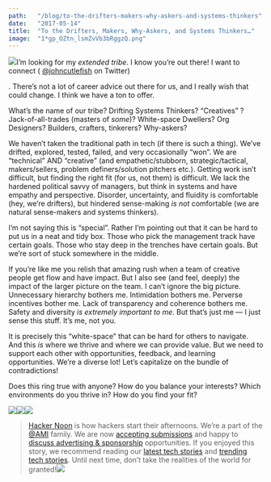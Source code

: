 ```yaml
---
path:	"/blog/to-the-drifters-makers-why-askers-and-systems-thinkers"
date:	"2017-05-14"
title:	"To the Drifters, Makers, Why-Askers, and Systems Thinkers…"
image:	"1*gp_OZtn_lsmZvVb3bRggzQ.png"
---
```


![](/images/1*gp_OZtn_lsmZvVb3bRggzQ.png)I’m looking for my *extended tribe*. I know you’re out there! I want to connect ( [@johncutlefish](https://twitter.com/johncutlefish) on Twitter)

. There’s not a lot of career advice out there for us, and I really wish that could change. I think we have a ton to offer.

What’s the name of our tribe? Drifting Systems Thinkers? “Creatives” ? Jack-of-all-trades (masters of *some*)? White-space Dwellers? Org Designers? Builders, crafters, tinkerers? Why-askers?

We haven’t taken the traditional path in tech (if there is such a thing). We’ve drifted, explored, tested, failed, and very occasionally “won”. We are “technical” AND “creative” (and empathetic/stubborn, strategic/tactical, makers/sellers, problem definers/solution pitchers etc.). Getting work isn’t difficult, but finding the right fit (for us, not them) is difficult. We lack the hardened political savvy of managers, but think in systems and have empathy and perspective. Disorder, uncertainty, and fluidity is comfortable (hey, we’re drifters), but hindered sense-making *is not* comfortable (we are natural sense-makers and systems thinkers).

I’m not saying this is “special”. Rather I’m pointing out that it can be hard to put us in a neat and tidy box. Those who pick the management track have certain goals. Those who stay deep in the trenches have certain goals. But we’re sort of stuck somewhere in the middle.

If you’re like me you relish that amazing rush when a team of creative people get flow and have impact. But I also see (and feel, deeply) the impact of the larger picture on the team. I can’t ignore the big picture. Unnecessary hierarchy bothers me. Intimidation bothers me. Perverse incentives bother me. Lack of transparency and coherence bothers me. Safety and diversity *is extremely important to me*. But that’s just me — I just sense this stuff. It’s me, not you.

It is precisely this “white-space” that can be hard for others to navigate. And this *is* where we thrive and where we can provide value. But we need to support each other with opportunities, feedback, and learning opportunities. We’re a diverse lot! Let’s capitalize on the bundle of contradictions!

Does this ring true with anyone? How do you balance your interests? Which environments do you thrive in? How do you find your fit?

[![](/images/1*0hqOaABQ7XGPT-OYNgiUBg.png)](http://bit.ly/HackernoonFB)[![](/images/1*Vgw1jkA6hgnvwzTsfMlnpg.png)](https://goo.gl/k7XYbx)[![](/images/1*gKBpq1ruUi0FVK2UM_I4tQ.png)](https://goo.gl/4ofytp)
> [Hacker Noon](http://bit.ly/Hackernoon) is how hackers start their afternoons. We’re a part of the [@AMI](http://bit.ly/atAMIatAMI) family. We are now [accepting submissions](http://bit.ly/hackernoonsubmission) and happy to [discuss advertising & sponsorship](mailto:partners@amipublications.com) opportunities.
> If you enjoyed this story, we recommend reading our [latest tech stories](http://bit.ly/hackernoonlatestt) and [trending tech stories](https://hackernoon.com/trending). Until next time, don’t take the realities of the world for granted!![](/images/1*35tCjoPcvq6LbB3I6Wegqw.jpeg)